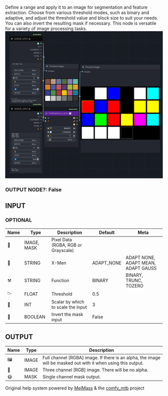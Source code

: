   
Define a range and apply it to an image for segmentation and feature extraction. Choose from various threshold modes, such as binary and adaptive, and adjust the threshold value and block size to suit your needs. You can also invert the resulting mask if necessary. This node is versatile for a variety of image processing tasks.  
![THRESHOLD](https://raw.githubusercontent.com/Amorano/Jovimetrix-examples/master/node/THRESHOLD/THRESHOLD.png)
### OUTPUT NODE?: False
INPUT
-----
### OPTIONAL
| Name | Type | Description | Default | Meta |
| --- | --- | --- | --- | --- |
| 👾 | IMAGE, MASK | Pixel Data (RGBA, RGB or Grayscale) |  |  |
| 🧬 | STRING | X-Men | ADAPT\_NONE | ADAPT NONE, ADAPT MEAN, ADAPT GAUSS |
| ⚒️ | STRING | Function | BINARY | BINARY, TRUNC, TOZERO |
| 📉 | FLOAT | Threshold | 0.5 |  |
| 📏 | INT | Scalar by which to scale the input | 3 |  |
| 🔳 | BOOLEAN | Invert the mask input | False |  |
OUTPUT
------
| Name | Type | Description |
| --- | --- | --- |
| 🖼️ | IMAGE | Full channel [RGBA] image. If there is an alpha, the image will be masked out with it when using this output. |
| 🌈 | IMAGE | Three channel [RGB] image. There will be no alpha. |
| 😷 | MASK | Single channel mask output. |
Original help system powered by [MelMass](https://github.com/melMass) & the [comfy\_mtb](https://github.com/melMass/comfy_mtb) project